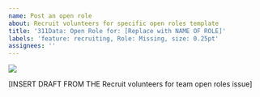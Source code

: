 ```yaml
---
name: Post an open role
about: Recruit volunteers for specific open roles template
title: '311Data: Open Role for: [Replace with NAME OF ROLE]'
labels: 'feature: recruiting, Role: Missing, size: 0.25pt'
assignees: ''
---
```


<img src="https://www.hackforla.org/assets/images/projects/311_data.png"/>

[INSERT DRAFT FROM THE Recruit volunteers for team open roles issue]
